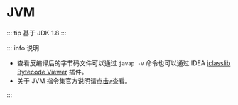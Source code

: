 # JVM

::: tip
基于 JDK 1.8
:::

::: info 说明

- 查看反编译后的字节码文件可以通过 `javap -v` 命令也可以通过 IDEA [jclasslib Bytecode Viewer](https://plugins.jetbrains.com/plugin/9248-jclasslib-bytecode-viewer) 插件。
- 关于 JVM 指令集官方说明请[点击⤴️](https://docs.oracle.com/javase/specs/jvms/se8/html/jvms-6.html)查看。

:::
